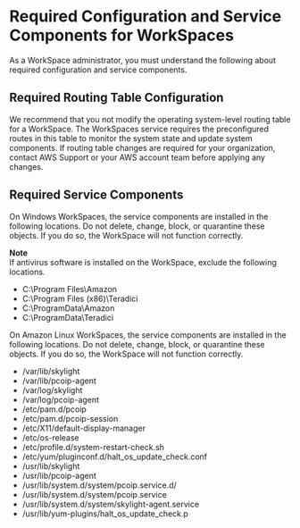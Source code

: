 # Required Configuration and Service Components for WorkSpaces<a name="required-service-components"></a>

As a WorkSpace administrator, you must understand the following about required configuration and service components\. 

## Required Routing Table Configuration<a name="routing-table-configuration"></a>

We recommend that you not modify the operating system\-level routing table for a WorkSpace\. The WorkSpaces service requires the preconfigured routes in this table to monitor the system state and update system components\. If routing table changes are required for your organization, contact AWS Support or your AWS account team before applying any changes\. 

## Required Service Components<a name="required-service-components"></a>

On Windows WorkSpaces, the service components are installed in the following locations\. Do not delete, change, block, or quarantine these objects\. If you do so, the WorkSpace will not function correctly\.

**Note**  
If antivirus software is installed on the WorkSpace, exclude the following locations\.
+ C:\\Program Files\\Amazon
+ C:\\Program Files \(x86\)\\Teradici
+ C:\\ProgramData\\Amazon
+ C:\\ProgramData\\Teradici

On Amazon Linux WorkSpaces, the service components are installed in the following locations\. Do not delete, change, block, or quarantine these objects\. If you do so, the WorkSpace will not function correctly\.
+ /var/lib/skylight
+ /var/lib/pcoip\-agent
+ /var/log/skylight
+ /var/log/pcoip\-agent 
+ /etc/pam\.d/pcoip
+ /etc/pam\.d/pcoip\-session
+ /etc/X11/default\-display\-manager
+ /etc/os\-release
+ /etc/profile\.d/system\-restart\-check\.sh
+ /etc/yum/pluginconf\.d/halt\_os\_update\_check\.conf
+ /usr/lib/skylight
+ /usr/lib/pcoip\-agent
+ /usr/lib/system\.d/system/pcoip\.service\.d/
+ /usr/lib/system\.d/system/pcoip\.service
+ /usr/lib/system\.d/system/skylight\-agent\.service
+ /usr/lib/yum\-plugins/halt\_os\_update\_check\.p